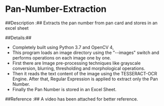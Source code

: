 # Pan-Number-Extraction #

##Description :##
Extracts the pan number from pan card and stores in an excel sheet

##Details:##
* Completely built using Python 3.7 and OpenCV 4,
* This program loads an image directory using the "--images" switch and performs operations on each image one by one.
* First there are Image pre-processing techniques like grayscale conversion, blurring, thresholding and morphological operations.
* Then it reads the text content of the image using the TESSERACT-OCR Engine. After that, Regular Expression is applied to extract only the Pan Number.
* Finally the Pan Number is stored in an Excel Sheet.

##Reference :##
A video has been attached for better reference.
